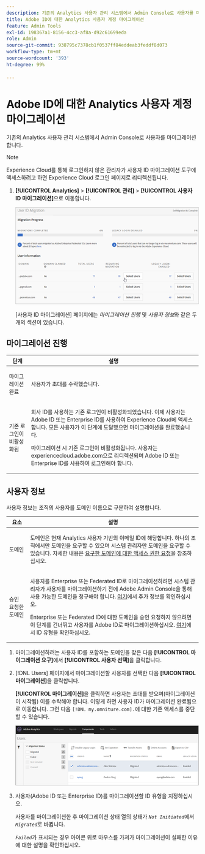 ```yaml
---
description: 기존의 Analytics 사용자 관리 시스템에서 Admin Console로 사용자를 마이그레이션합니다.
title: Adobe ID에 대한 Analytics 사용자 계정 마이그레이션
feature: Admin Tools
exl-id: 198367a1-8156-4cc3-af8a-d92c61699eda
role: Admin
source-git-commit: 938795c7378cb1f0537ff84eddeab3feddf8d073
workflow-type: tm+mt
source-wordcount: '393'
ht-degree: 99%

---
```


# Adobe ID에 대한 Analytics 사용자 계정 마이그레이션

기존의 Analytics 사용자 관리 시스템에서 Admin Console로 사용자를 마이그레이션합니다.

>[!NOTE]
>
>Experience Cloud를 통해 로그인하지 않은 관리자가 사용자 ID 마이그레이션 도구에 액세스하려고 하면 Experience Cloud 로그인 페이지로 리디렉션됩니다.

1. **[!UICONTROL Analytics]** > **[!UICONTROL 관리]** > **[!UICONTROL 사용자 ID 마이그레이션]**&#x200B;으로 이동합니다.

   ![](/help/admin/admin/user-management2/user-migration/assets/migration-progress.png)

   [사용자 ID 마이그레이션] 페이지에는 *마이그레이션 진행* 및 *사용자 정보*&#x200B;와 같은 두 개의 섹션이 있습니다.

## 마이그레이션 진행

<table id="table_F9F1CFF762C745E198CB075A02BA2DDA"> 
   <thead> 
   <tr> 
      <th colname="col1" class="entry"> 단계 </th> 
      <th colname="col2" class="entry"> 설명 </th> 
   </tr>
   </thead>
   <tbody> 
   <tr> 
      <td colname="col1"> <p>마이그레이션 완료 </p> </td> 
      <td colname="col2"> <p>사용자가 초대를 수락했습니다. </p> </td> 
   </tr> 
   <tr> 
      <td colname="col1"> <p>기존 로그인이 비활성화됨 </p> </td> 
      <td colname="col2"> <p>회사 ID를 사용하는 기존 로그인이 비활성화되었습니다. 이제 사용자는 Adobe ID 또는 Enterprise ID를 사용하여 Experience Cloud에 액세스합니다. 모든 사용자가 이 단계에 도달했으면 마이그레이션을 완료했습니다. </p> <p>마이그레이션 시 기존 로그인이 비활성화됩니다. 사용자는 <span class="filepath"> experiencecloud.adobe.com</span>으로 리디렉션되며 Adobe ID 또는 Enterprise ID를 사용하여 로그인해야 합니다. </p> </td> 
   </tr> 
   </tbody> 
   </table>

## 사용자 정보

사용자 정보는 조직의 사용자를 도메인 이름으로 구분하여 설명합니다.

<table id="table_3822E27AF81E4A188562FEB5131548A5"> 
<thead> 
<tr> 
   <th colname="col1" class="entry"> 요소 </th> 
   <th colname="col2" class="entry"> 설명 </th> 
</tr>
</thead>
<tbody> 
<tr> 
   <td colname="col1"> <p>도메인 </p> </td> 
   <td colname="col2"> <p>도메인은 현재 Analytics 사용자 기반의 이메일 ID에 해당합니다. 하나의 조직에서만 도메인을 요구할 수 있으며 시스템 관리자만 도메인을 요구할 수 있습니다. 자세한 내용은 <a href="https://helpx.adobe.com/kr/enterprise/help/request-access-to-claimed-domain.html">요구한 도메인에 대한 액세스 권한 요청</a>을 참조하십시오. </p> </td> 
</tr> 
<tr> 
   <td colname="col1"> <p>승인 요청한 도메인 </p> </td> 
   <td colname="col2"> <p>사용자를 Enterprise 또는 Federated ID로 마이그레이션하려면 시스템 관리자가 사용자를 마이그레이션하기 전에 Adobe Admin Console을 통해 사용 가능한 도메인을 청구해야 합니다. <a href="https://helpx.adobe.com/kr/enterprise/help/identity.html">여기</a>에서 추가 정보를 확인하십시오. </p> <p>Enterprise 또는 Federated ID에 대한 도메인을 승인 요청하지 않으려면 이 단계를 건너뛰고 사용자를 Adobe ID로 마이그레이션하십시오. <a href="https://helpx.adobe.com/kr/enterprise/help/identity.html">여기</a>에서 ID 유형을 확인하십시오. </p> </td> 
</tr> 
</tbody> 
</table>

1. 마이그레이션하려는 사용자 ID를 포함하는 도메인을 찾은 다음 **[!UICONTROL 마이그레이션 요구]**&#x200B;에서 **[!UICONTROL 사용자 선택]**&#x200B;을 클릭합니다.
1. [!DNL Users] 페이지에서 마이그레이션할 사용자를 선택한 다음 **[!UICONTROL 마이그레이션]**&#x200B;을 클릭합니다.

   **[!UICONTROL 마이그레이션]**&#x200B;을 클릭하면 사용자는 초대를 받으며(마이그레이션이 시작됨) 이를 수락해야 합니다. 이렇게 하면 사용자 ID가 마이그레이션 완료됨으로 이동합니다. 그런 다음 `[!DNL my.omniture.com].`에 대한 기존 액세스를 중단할 수 있습니다.

   ![](/help/admin/admin/user-management2/user-migration/assets/user-info.png)

1. 사용자(Adobe ID 또는 Enterprise ID)를 마이그레이션할 ID 유형을 지정하십시오.

   사용자를 마이그레이션한 후 마이그레이션 상태 열의 상태가 *`Not Initiated`*&#x200B;에서 *`Migrated`*&#x200B;로 바뀝니다.

   *`Failed`*&#x200B;가 표시되는 경우 아이콘 위로 마우스를 가져가 마이그레이션이 실패한 이유에 대한 설명을 확인하십시오.
